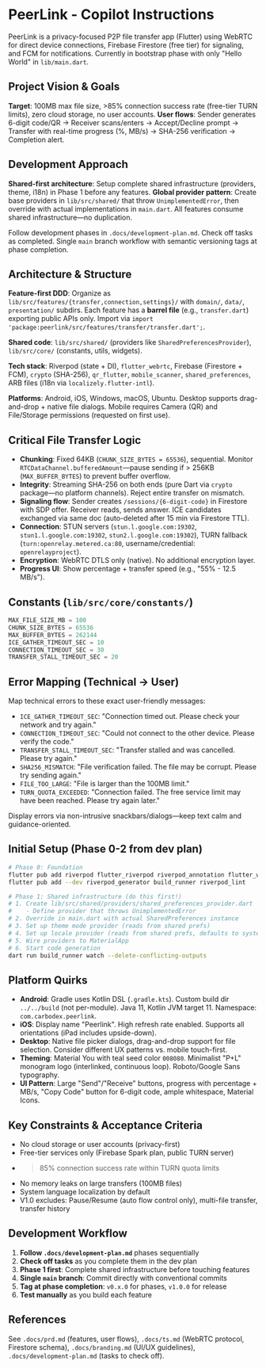 # PeerLink - Copilot Instructions

PeerLink is a privacy-focused P2P file transfer app (Flutter) using WebRTC for direct device connections, Firebase Firestore (free tier) for signaling, and FCM for notifications. Currently in bootstrap phase with only "Hello World" in `lib/main.dart`.

## Project Vision & Goals

**Target**: 100MB max file size, >85% connection success rate (free-tier TURN limits), zero cloud storage, no user accounts. **User flows**: Sender generates 6-digit code/QR → Receiver scans/enters → Accept/Decline prompt → Transfer with real-time progress (%, MB/s) → SHA-256 verification → Completion alert.

## Development Approach

**Shared-first architecture**: Setup complete shared infrastructure (providers, theme, i18n) in Phase 1 before any features. **Global provider pattern**: Create base providers in `lib/src/shared/` that throw `UnimplementedError`, then override with actual implementations in `main.dart`. All features consume shared infrastructure—no duplication.

Follow development phases in `.docs/development-plan.md`. Check off tasks as completed. Single `main` branch workflow with semantic versioning tags at phase completion.

## Architecture & Structure

**Feature-first DDD**: Organize as `lib/src/features/{transfer,connection,settings}/` with `domain/`, `data/`, `presentation/` subdirs. Each feature has a **barrel file** (e.g., `transfer.dart`) exporting public APIs only. Import via `import 'package:peerlink/src/features/transfer/transfer.dart';`. 

**Shared code**: `lib/src/shared/` (providers like `SharedPreferencesProvider`), `lib/src/core/` (constants, utils, widgets).

**Tech stack**: Riverpod (state + DI), `flutter_webrtc`, Firebase (Firestore + FCM), `crypto` (SHA-256), `qr_flutter`, `mobile_scanner`, `shared_preferences`, ARB files (i18n via `localizely.flutter-intl`).

**Platforms**: Android, iOS, Windows, macOS, Ubuntu. Desktop supports drag-and-drop + native file dialogs. Mobile requires Camera (QR) and File/Storage permissions (requested on first use).

## Critical File Transfer Logic

- **Chunking**: Fixed 64KB (`CHUNK_SIZE_BYTES = 65536`), sequential. Monitor `RTCDataChannel.bufferedAmount`—pause sending if > 256KB (`MAX_BUFFER_BYTES`) to prevent buffer overflow.
- **Integrity**: Streaming SHA-256 on both ends (pure Dart via `crypto` package—no platform channels). Reject entire transfer on mismatch.
- **Signaling flow**: Sender creates `/sessions/{6-digit-code}` in Firestore with SDP offer. Receiver reads, sends answer. ICE candidates exchanged via same doc (auto-deleted after 15 min via Firestore TTL).
- **Connection**: STUN servers (`stun.l.google.com:19302`, `stun1.l.google.com:19302`, `stun2.l.google.com:19302`), TURN fallback (`turn:openrelay.metered.ca:80`, username/credential: `openrelayproject`).
- **Encryption**: WebRTC DTLS only (native). No additional encryption layer.
- **Progress UI**: Show percentage + transfer speed (e.g., "55% - 12.5 MB/s").

## Constants (`lib/src/core/constants/`)

```dart
MAX_FILE_SIZE_MB = 100
CHUNK_SIZE_BYTES = 65536
MAX_BUFFER_BYTES = 262144
ICE_GATHER_TIMEOUT_SEC = 10
CONNECTION_TIMEOUT_SEC = 30
TRANSFER_STALL_TIMEOUT_SEC = 20
```

## Error Mapping (Technical → User)

Map technical errors to these exact user-friendly messages:
- `ICE_GATHER_TIMEOUT_SEC`: "Connection timed out. Please check your network and try again."
- `CONNECTION_TIMEOUT_SEC`: "Could not connect to the other device. Please verify the code."
- `TRANSFER_STALL_TIMEOUT_SEC`: "Transfer stalled and was cancelled. Please try again."
- `SHA256_MISMATCH`: "File verification failed. The file may be corrupt. Please try sending again."
- `FILE_TOO_LARGE`: "File is larger than the 100MB limit."
- `TURN_QUOTA_EXCEEDED`: "Connection failed. The free service limit may have been reached. Please try again later."

Display errors via non-intrusive snackbars/dialogs—keep text calm and guidance-oriented.

## Initial Setup (Phase 0-2 from dev plan)

```bash
# Phase 0: Foundation
flutter pub add riverpod flutter_riverpod riverpod_annotation flutter_webrtc firebase_core cloud_firestore firebase_messaging crypto qr_flutter mobile_scanner shared_preferences
flutter pub add --dev riverpod_generator build_runner riverpod_lint

# Phase 1: Shared infrastructure (do this first!)
# 1. Create lib/src/shared/providers/shared_preferences_provider.dart
#    - Define provider that throws UnimplementedError
# 2. Override in main.dart with actual SharedPreferences instance
# 3. Set up theme mode provider (reads from shared prefs)
# 4. Set up locale provider (reads from shared prefs, defaults to system)
# 5. Wire providers to MaterialApp
# 6. Start code generation
dart run build_runner watch --delete-conflicting-outputs
```

## Platform Quirks

- **Android**: Gradle uses Kotlin DSL (`.gradle.kts`). Custom build dir `../../build` (not per-module). Java 11, Kotlin JVM target 11. Namespace: `com.carbodex.peerlink`.
- **iOS**: Display name "Peerlink". High refresh rate enabled. Supports all orientations (iPad includes upside-down).
- **Desktop**: Native file picker dialogs, drag-and-drop support for file selection. Consider different UX patterns vs. mobile touch-first.
- **Theming**: Material You with teal seed color `008080`. Minimalist "P+L" monogram logo (interlinked, continuous loop). Roboto/Google Sans typography.
- **UI Pattern**: Large "Send"/"Receive" buttons, progress with percentage + MB/s, "Copy Code" button for 6-digit code, ample whitespace, Material Icons.

## Key Constraints & Acceptance Criteria

- No cloud storage or user accounts (privacy-first)
- Free-tier services only (Firebase Spark plan, public TURN server)
- >85% connection success rate within TURN quota limits
- No memory leaks on large transfers (100MB files)
- System language localization by default
- V1.0 excludes: Pause/Resume (auto flow control only), multi-file transfer, transfer history

## Development Workflow

1. **Follow `.docs/development-plan.md`** phases sequentially
2. **Check off tasks** as you complete them in the dev plan
3. **Phase 1 first**: Complete shared infrastructure before touching features
4. **Single `main` branch**: Commit directly with conventional commits
5. **Tag at phase completion**: `v0.x.0` for phases, `v1.0.0` for release
6. **Test manually** as you build each feature

## References

See `.docs/prd.md` (features, user flows), `.docs/ts.md` (WebRTC protocol, Firestore schema), `.docs/branding.md` (UI/UX guidelines), `.docs/development-plan.md` (tasks to check off).
